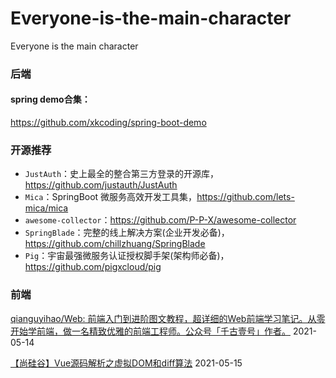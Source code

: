 # Everyone-is-the-main-character
Everyone is the main character

### 后端

#### spring  demo合集：

https://github.com/xkcoding/spring-boot-demo

### 开源推荐

- `JustAuth`：史上最全的整合第三方登录的开源库，https://github.com/justauth/JustAuth
- `Mica`：SpringBoot 微服务高效开发工具集，https://github.com/lets-mica/mica
- `awesome-collector`：https://github.com/P-P-X/awesome-collector
- `SpringBlade`：完整的线上解决方案(企业开发必备)，https://github.com/chillzhuang/SpringBlade
- `Pig`：宇宙最强微服务认证授权脚手架(架构师必备)，https://github.com/pigxcloud/pig

### 

### 前端

[qianguyihao/Web: 前端入门到进阶图文教程，超详细的Web前端学习笔记。从零开始学前端，做一名精致优雅的前端工程师。公众号「千古壹号」作者。](https://github.com/qianguyihao/Web.git) 2021-05-14

[【尚硅谷】Vue源码解析之虚拟DOM和diff算法](https://www.bilibili.com/video/BV1v5411H7gZ?p=1) 2021-05-15